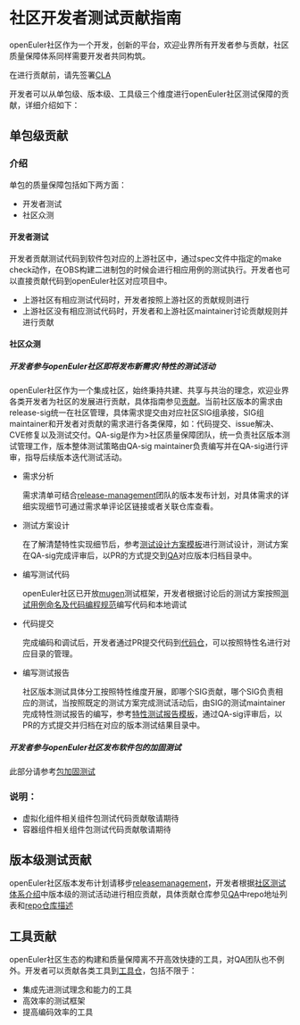 # 社区开发者测试贡献指南

openEuler社区作为一个开发，创新的平台，欢迎业界所有开发者参与贡献，社区质量保障体系同样需要开发者共同构筑。

在进行贡献前，请先签署[CLA](https://openeuler.org/en/cla.html)

开发者可以从单包级、版本级、工具级三个维度进行openEuler社区测试保障的贡献，详细介绍如下：

## 单包级贡献

### 介绍

单包的质量保障包括如下两方面：

- 开发者测试  
- 社区众测  

#### 开发者测试

开发者贡献测试代码到软件包对应的上游社区中，通过spec文件中指定的make check动作，在OBS构建二进制包的时候会进行相应用例的测试执行。开发者也可以直接贡献代码到openEuler社区对应项目中。

- 上游社区有相应测试代码时，开发者按照上游社区的贡献规则进行  
- 上游社区没有相应测试代码时，开发者和上游社区maintainer讨论贡献规则并进行贡献  

#### 社区众测

##### 开发者参与openEuler社区即将发布新需求/特性的测试活动

   openEuler社区作为一个集成社区，始终秉持共建、共享与共治的理念，欢迎业界各类开发者为社区的发展进行贡献，具体指南参见[贡献](https://gitee.com/openeuler/community/tree/master/zh/contributors)。当前社区版本的需求由release-sig统一在社区管理，具体需求提交由对应社区SIG组承接，SIG组maintainer和开发者对贡献的需求进行各类保障，如：代码提交、issue解决、CVE修复以及测试交付。QA-sig是作为>社区质量保障团队，统一负责社区版本测试管理工作，版本整体测试策略由QA-sig maintainer负责编写并在QA-sig进行评审，指导后续版本迭代测试活动。

- 需求分析  

  需求清单可结合[release-management](https://gitee.com/openeuler/release-management)团队的版本发布计划，对具体需求的详细实现细节可通过需求单评论区链接或者关联仓库查看。

- 测试方案设计  

  在了解清楚特性实现细节后，参考[测试设计方案模板]((https://gitee.com/openeuler/package-reinforce-test/blob/master/单软件包加固测试设计方案参考.mmap))进行测试设计，测试方案在QA-sig完成评审后，以PR的方式提交到[QA](https://gitee.com/openeuler/QA)对应版本归档目录中。

- 编写测试代码  

  openEuler社区已开放[mugen](https://gitee.com/openeuler/mugen)测试框架，开发者根据讨论后的测试方案按照[测试用例命名及代码编程规范](https://gitee.com/openeuler/package-reinforce-test/blob/master/测试用例命名及代码编程规范.md)编写代码和本地调试

- 代码提交  

  完成编码和调试后，开发者通过PR提交代码到[代码仓](https://gitee.com/openeuler/integration-test)，可以按照特性名进行对应目录的管理。

- 编写测试报告
  
  社区版本测试具体分工按照特性维度开展，即哪个SIG贡献，哪个SIG负责相应的测试，当按照既定的测试方案完成测试活动后，由SIG的测试maintainer完成特性测试报告的编写，参考[特性测试报告模板](https://gitee.com/openeuler/QA/blob/master/Test_Delivery_Templates/openEuler%20XX%E7%89%88%E6%9C%ACXX%E7%89%B9%E6%80%A7%E6%B5%8B%E8%AF%95%E6%8A%A5%E5%91%8A%E6%A8%A1%E6%9D%BF.md)，通过QA-sig评审后，以PR的方式提交并归档在对应的版本测试结果目录中。

##### 开发者参与openEuler社区发布软件包的加固测试

此部分请参考[包加固测试](https://gitee.com/openeuler/package-reinforce-test)

### 说明：

- 虚拟化组件相关组件包测试代码贡献敬请期待  
- 容器组件相关组件包测试代码贡献敬请期待  

## 版本级测试贡献

openEuler社区版本发布计划请移步[releasemanagement](https://gitee.com/openeuler/release-management)，开发者根据[社区测试体系介绍](https://gitee.com/openeuler/QA)中版本级的测试活动进行相应贡献，具体贡献仓库参见[QA](https://gitee.com/openeuler/QA)中repo地址列表和[repo仓库描述](https://gitee.com/openeuler/community/blob/master/repository/openeuler.yaml)

## 工具贡献

openEuler社区生态的构建和质量保障离不开高效快捷的工具，对QA团队也不例外。开发者可以贡献各类工具到[工具仓](https://gitee.com/openeuler/test-tools)，包括不限于：

- 集成先进测试理念和能力的工具  
- 高效率的测试框架  
- 提高编码效率的工具

